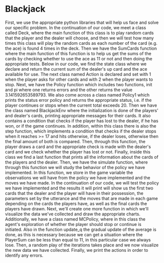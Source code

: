 # Blackjack
First, we use the appropriate python libraries that will help us face and solve our specific problem. In the continuation of our code, we meet a class called Deck, where the main function of this class is to play random cards that the player and the dealer will choose, and then we will test how many times this class will play the random cards as each number of the card (e.g. the ace) is found 4 times in the deck. Then we have the SumCards function where the main function of this function is to help us get the sums of the cards by checking whether to use the ace as 11 or not and then doing the appropriate tests. Below in our code, we find the state class where we declare and return the current sum of the dealer's up card and the ace available for use. The next class named Action is declared and set with 1 when the player asks for other cards and with 2 when the player wants to stop. Next, we have the Policy function which includes two functions, init and pi where one returns errors and the other returns the value 3.141592653589793. We also come across a class named Policy1 which prints the status error policy and returns the appropriate status, i.e. if the player continues or stops when the current total exceeds 20. Then we have the class named BlackjackEnv where the initialization is done of the players' and dealer's cards, printing appropriate messages for their cards. It also contains a condition that checks if the player has lost to the dealer, if he has won, or if the game continues. In addition, within this class there is also the step function, which implements a condition that checks if the dealer stops when it reaches >= 17 and hits otherwise, if the dealer loses, otherwise then the final amount of both is compared. Then, through this function, the player draws a card and the appropriate check is made with the dealer's card and we check whether the player has lost or not. Finally, inside this class we find a last function that prints all the information about the cards of the players and the dealer. Then, we have the simulate function, where through this function we will study the behavior of the policy we have implemented. In this function, we store in the game variable the observations we will have from the policy we have implemented and the moves we have made. In the continuation of our code, we will test the policy we have implemented and the results it will print will show us the first two cards that the dealer and the player will have in their possession, the parameters set by the utterance and the moves that are made in each game depending on the cards the players have, as well as the final cards the players have drawn. Next, we'll create one more function in which we'll visualize the data we've collected and draw the appropriate charts. Additionally, we have a class named MCPolicy, where in this class the agent's exploration of whether the player should stop or continue is initiated. Also in the function update_q the gradual update of the average is done, as this is necessary because we can get a situation where the PlayerSum can be less than equal to 11, in this particular case we always lose. Then, a random play of the iterations takes place and we now visualize the new data we have collected. Finally, we print the actions in order to identify any errors.
